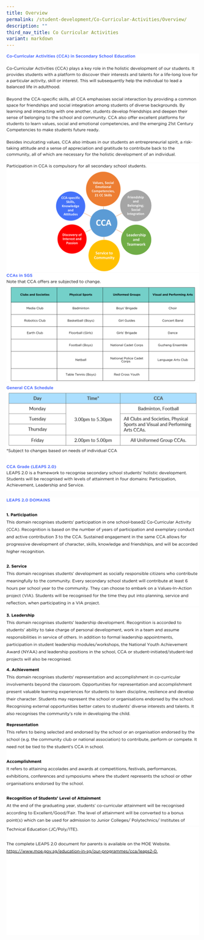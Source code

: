```yaml
---
title: Overview
permalink: /student-development/Co-Curricular-Activities/Overview/
description: ""
third_nav_title: Co Curricular Activities
variant: markdown
---
```

![](/images/ccaoverview2024__1_.png)
![](/images/ccaoverview2024__2_.png)
![](/images/ccaoverview2024__3_.png)
![](/images/ccaoverview2024__4_.png)

![](/images/ccaoverview2024__5_.png)
![](/images/ccaoverview2024__6_.png)
![](/images/ccaoverview2024__7_.png)
<a href="https://www.moe.gov.sg/education-in-sg/our-programmes/cca/leaps2-0"><img src="images/School_Website.png"></a>